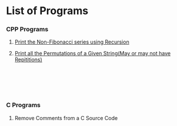 # List of Programs

### CPP Programs
1. [Print the Non-Fibonacci series using Recursion](./Programs/Permutations_Of_String.cpp)

1. [Print all the Permutations of a Given String(May or may not have Repititions)](./Programs/Permutations_Of_String.cpp)

<br>
<br>
<br>
<br>

### C Programs
1. Remove Comments from a C Source Code
